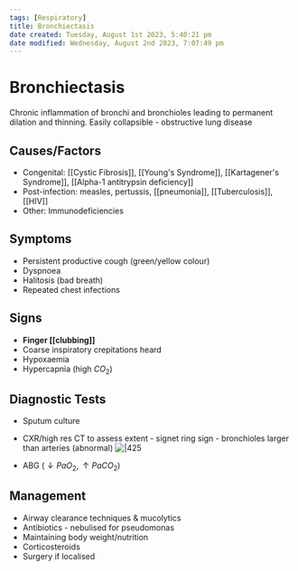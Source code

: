 ```yaml
---
tags: [Respiratory]
title: Bronchiectasis
date created: Tuesday, August 1st 2023, 5:40:21 pm
date modified: Wednesday, August 2nd 2023, 7:07:49 pm
---
```




# Bronchiectasis

Chronic inflammation of bronchi and bronchioles leading to permanent dilation and thinning. Easily collapsible - obstructive lung disease

## Causes/Factors

- Congenital: [[Cystic Fibrosis]], [[Young's Syndrome]], [[Kartagener's Syndrome]], [[Alpha-1 antitrypsin deficiency]]
- Post-infection: measles, pertussis, [[pneumonia]], [[Tuberculosis]], [[HIV]]
- Other: Immunodeficiencies

## Symptoms

- Persistent productive cough (green/yellow colour)
- Dyspnoea
- Halitosis (bad breath)
- Repeated chest infections

## Signs

- **Finger [[clubbing]]**
- Coarse inspiratory crepitations heard
- Hypoxaemia
- Hypercapnia (high $CO_2$)

## Diagnostic Tests

- Sputum culture
- CXR/high res CT to assess extent - signet ring sign - bronchioles larger than arteries (abnormal)
  ![|425](https://i.imgur.com/0Fkaq01.png)

- ABG ($\downarrow PaO_2, \uparrow PaCO_2$)

## Management

- Airway clearance techniques & mucolytics
- Antibiotics - nebulised for pseudomonas
- Maintaining body weight/nutrition
- Corticosteroids
- Surgery if localised
